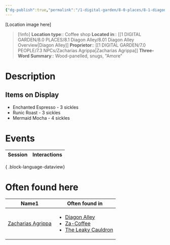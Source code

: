 ```yaml
---
{"dg-publish":true,"permalink":"/1-digital-garden/8-0-places/8-1-diagon-alley/8-1-27-za-coffee/","tags":["#place","#diagon-alley","#shop"]}
---
```


[Location image here]
>[!info]
>**Location type**::  Coffee shop
>**Located in**:: [[1 DIGITAL GARDEN/8.0 PLACES/8.1 Diagon Alley/8.01 Diagon Alley Overview\|Diagon Alley]]
>**Proprietor**:: [[1 DIGITAL GARDEN/7.0 PEOPLE/7.3 NPCs/Zacharias Agrippa\|Zacharias Agrippa]]
>**Three-Word Summary**:: Wood-panelled, snugs, "Amore"

# Description


## Items on Display

- Enchanted Espresso - 3 sickles
- Runic Roast - 3 sickles
- Mermaid Mocha - 4 sickles

# Events

| Session | Interactions |
| ------- | ------------ |

{ .block-language-dataview}

# Often found here

<div><table class="dataview table-view-table"><thead class="table-view-thead"><tr class="table-view-tr-header"><th class="table-view-th"><span>Name</span><span class="dataview small-text">1</span></th><th class="table-view-th"><span>Often found in</span></th></tr></thead><tbody class="table-view-tbody"><tr><td><span><a data-tooltip-position="top" aria-label="1 DIGITAL GARDEN/7.0 PEOPLE/7.3 NPCs/Zacharias Agrippa.md" data-href="1 DIGITAL GARDEN/7.0 PEOPLE/7.3 NPCs/Zacharias Agrippa.md" href="1 DIGITAL GARDEN/7.0 PEOPLE/7.3 NPCs/Zacharias Agrippa.md" class="internal-link" target="_blank" rel="noopener nofollow">Zacharias Agrippa</a></span></td><td><ul class="dataview dataview-ul dataview-result-list-ul"><li class="dataview-result-list-li"><span><a data-tooltip-position="top" aria-label="1 DIGITAL GARDEN/8.0 PLACES/8.1 Diagon Alley/8.01 Diagon Alley Overview.md" data-href="1 DIGITAL GARDEN/8.0 PLACES/8.1 Diagon Alley/8.01 Diagon Alley Overview.md" href="1 DIGITAL GARDEN/8.0 PLACES/8.1 Diagon Alley/8.01 Diagon Alley Overview.md" class="internal-link" target="_blank" rel="noopener nofollow">Diagon Alley</a></span></li><li class="dataview-result-list-li"><span><a data-tooltip-position="top" aria-label="1 DIGITAL GARDEN/8.0 PLACES/8.1 Diagon Alley/8.1.27 Za-Coffee.md" data-href="1 DIGITAL GARDEN/8.0 PLACES/8.1 Diagon Alley/8.1.27 Za-Coffee.md" href="1 DIGITAL GARDEN/8.0 PLACES/8.1 Diagon Alley/8.1.27 Za-Coffee.md" class="internal-link" target="_blank" rel="noopener nofollow">Za-Coffee</a></span></li><li class="dataview-result-list-li"><span><a data-tooltip-position="top" aria-label="1 DIGITAL GARDEN/8.0 PLACES/8.1 Diagon Alley/8.1.01 The Leaky Cauldron.md" data-href="1 DIGITAL GARDEN/8.0 PLACES/8.1 Diagon Alley/8.1.01 The Leaky Cauldron.md" href="1 DIGITAL GARDEN/8.0 PLACES/8.1 Diagon Alley/8.1.01 The Leaky Cauldron.md" class="internal-link" target="_blank" rel="noopener nofollow">The Leaky Cauldron</a></span></li></ul></td></tr></tbody></table></div>